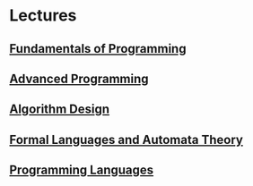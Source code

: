 # Lectures


## [Fundamentals of Programming](./fp)
## [Advanced Programming](./ap.pdf)
## [Algorithm Design](./alg)
## [Formal Languages and Automata Theory](./fla.pdf)
## [Programming Languages](./pl.pdf)
